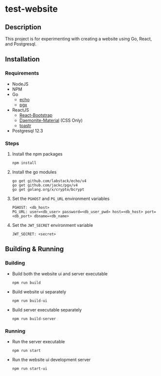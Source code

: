 # test-website

## Description

This project is for experimenting with creating a website using Go, React, and Postgresql.

## Installation

### Requirements

-   NodeJS
-   NPM
-   Go
    -   [echo](https://echo.labstack.com/)
    -   [pgx](https://github.com/jackc/pgx)
-   ReactJS
    -   [React-Bootstrap](https://react-bootstrap.github.io/)
    -   [Daemonite-Material](daemonite.github.io/material/) (CSS Only)
    -   [toastr](www.toastrjs.com)
-   Postgresql 12.3

### Steps

1. Install the npm packages

    ```
    npm install
    ```

1. Install the go modules

    ```
    go get github.com/labstack/echo/v4
    go get github.com/jackc/pgx/v4
    go get golang.org/x/crypto/bcrypt
    ```

1. Set the `PGHOST` and `PG_URL` environment variables

    ```
    PGHOST: <db_host>
    PG_URL: user=<db_user> password=<db_user_pwd> host=<db_host> port=<db_port> dbname=<db_name>
    ```

1. Set the `JWT_SECRET` environment variable
    ```
    JWT_SECRET: <secret>
    ```

## Building & Running

### Building

-   Build both the website ui and server executable

    ```
    npm run build
    ```

-   Build website ui separately

    ```
    npm run build-ui
    ```

-   Build server executable separately
    ```
    npm run build-server
    ```

### Running

-   Run the server executable

    ```
    npm run start
    ```

-   Run the website ui development server
    ```
    npm run start-ui
    ```
